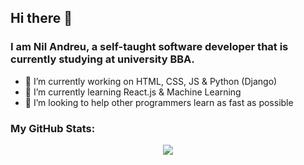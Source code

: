 ## Hi there 👋
### I am Nil Andreu, a self-taught software developer that is currently studying at university BBA.

- 🔭 I’m currently working on HTML, CSS, JS & Python (Django)
- 🌱 I’m currently learning React.js & Machine Learning
- 👯 I’m looking to help other programmers learn as fast as possible

### My GitHub Stats: 
<p align="center";
  <img src="https://github-readme-stats.vercel.app/api/top-langs/?username=Nil Andreu&layout=compact&theme=gradient&exclude_repo=machinelearningcourse,mnistclassification,housingprices" />
  <img src="https://github-readme-stats.vercel.app/api?username=Nil-Andreu&count_private=true" />
</p>

